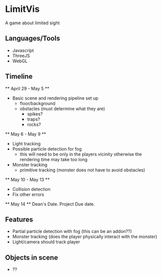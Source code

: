 # LimitVis
A game about limited sight

## Languages/Tools
- Javascript
- ThreeJS
- WebGL

## Timeline
** April 29 - May 5 **
- Basic scene and rendering pipeline set up
    - floor/background
    - obstacles (must determine what they are)
        - spikes?
        - traps?
        - rocks?

** May 6 - May 9 **
- Light tracking
- Possible particle detection for fog
    - this will need to be only in the players vicinity otherwise the
      rendering time may take too long
- Monster tracking
    - primitive tracking (monster does not have to avoid obstacles)

** May 10 - May 13 **
- Collision detection
- Fix other errors

** May 14 **
Dean's Date. Project Due date.

## Features
- Partial particle detection with fog (this can be an addon??)
- Monster tracking (does the player physically interact with the monster)
- Light/camera should track player

## Objects in scene
- ?? 
